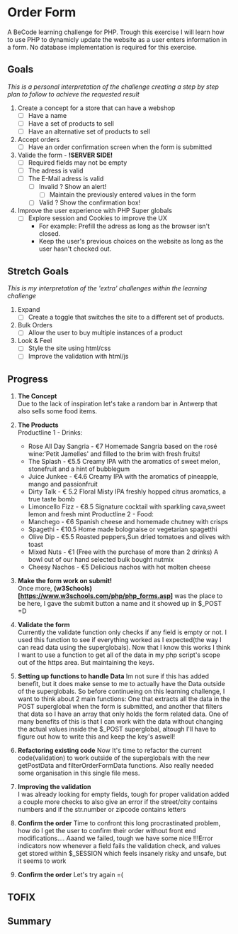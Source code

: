 # Order Form
A BeCode learning challenge for PHP.
Trough this exercise I will learn how to use PHP to dynamicly update the website as a user enters information in a form.
No database implementation is required for this exercise.
## Goals
_This is a personal interpretation of the challenge creating a step by step plan to follow to achieve the requested result_
1. Create a concept for a store that can have a webshop  
    * [ ] Have a name
    * [ ] Have a set of products to sell
    * [ ] Have an alternative set of products to sell
2. Accept orders  
    * [ ] Have an order confirmation screen when the form is submitted
3. Valide the form - **!SERVER SIDE!**  
    * [ ] Required fields may not be empty
    * [ ] The adress is valid
    * [ ] The E-Mail adress is valid 
        * [ ] Invalid ? Show an alert!
            * [ ] Maintain the previously entered values in the form
        * [ ] Valid ? Show the confirmation box!
4. Improve the user experience with PHP Super globals  
    * [ ] Explore session and Cookies to improve the UX
        - For example: Prefill the adress as long as the browser isn't closed.
        - Keep the user's previous choices on the website as long as the user hasn't checked out.
## Stretch Goals
_This is my interpretation of the 'extra' challenges within the learning challenge_
1. Expand  
    * [ ] Create a toggle that switches the site to a different set of products.
2. Bulk Orders  
    * [ ] Allow the user to buy multiple instances of a product
3. Look & Feel  
    * [ ] Style the site using html/css
    * [ ] Improve the validation with html/js
## Progress
1. **The Concept**  
Due to the lack of inspiration let's take a random bar in Antwerp that also sells some food items.

2. **The Products**  
Productline 1 - Drinks:
    * Rose All Day Sangria - €7
        Homemade Sangria based on the rosé wine:'Petit Jamelles' and filled to the brim with fresh fruits!
    * The Splash - €5.5
        Creamy IPA with the aromatics of sweet melon, stonefruit and a hint of bubblegum
    * Juice Junkee - €4.6
        Creamy IPA with the aromatics of pineapple, mango and passionfruit
    * Dirty Talk - € 5.2
        Floral Misty IPA freshly hopped citrus aromatics, a true taste bomb
    * Limoncello Fizz - €8.5
        Signature cocktail with sparkling cava,sweet lemon and fresh mint
Productline 2 - Food:
    * Manchego - €6
        Spanish cheese and homemade chutney with crisps
    * Spagethi - €10.5
        Home made bolognaise or vegetarian spagetthi
    * Olive Dip - €5.5
        Roasted peppers,Sun dried tomatoes and olives with toast
    * Mixed Nuts - €1 (Free with the purchase of more than 2 drinks)
        A bowl out of our hand selected bulk bought nutmix
    * Cheesy Nachos - €5
        Delicious nachos with hot molten cheese

3. **Make the form work on submit!**  
Once more, **(w3Schools)[https://www.w3schools.com/php/php_forms.asp]** was the place to be here, I gave the submit button a name and it showed up in $_POST =D

4. **Validate the form**  
Currently the validate function only checks if any field is empty or not.
I used this function to see if everything worked as I expected(the way I can read data using the superglobals). Now that I know this works I think I want to use a function to get all of the data in my php script's scope out of the https area. But maintaining the keys.

5. **Setting up functions to handle Data**
Im not sure if this has added benefit, but it does make sense to me to actually have the Data outside of the superglobals. So before continueing on this learning challenge, I want to think about 2 main functions: One that extracts all the data in the POST superglobal when the form is submitted, and another that filters that data so I have an array that only holds the form related data. 
One of many benefits of this is that I can work with the data without changing the actual values inside the $_POST superglobal, altough I'll have to figure out how to write this and keep the key's aswell!

6. **Refactoring existing code**
Now It's time to refactor the current code(validation) to work outside of the superglobals with the new getPostData and filterOrderFormData functions.
Also really needed some organisation in this single file mess.

7. **Improving the validation**  
I was already looking for empty fields, tough for proper validation added a couple more checks to also give an error if the street/city contains numbers and if the str.number or zipcode contains letters

8. **Confirm the order**
Time to confront this long procrastinated problem, how do I get the user to confirm their order without front end modifications....
Aaand we failed, tough we have some nice !!!Error indicators now whenever a field fails the validation check, and values get stored within $_SESSION which feels insanely risky and unsafe, but it seems to work

9. **Confirm the order**
Let's try again =( 
## TOFIX

## Summary